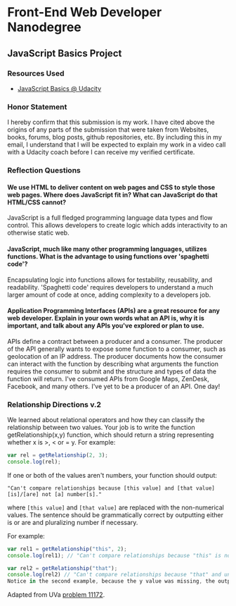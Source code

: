 # Front-End Web Developer Nanodegree

## JavaScript Basics Project

### Resources Used
* [JavaScript Basics @ Udacity](https://www.udacity.com/course/ud804)

### Honor Statement
I hereby confirm that this submission is my work. I have cited above the origins of any parts of the submission that were taken from Websites, books, forums, blog posts, github repositories, etc. By including this in my email, I understand that I will be expected to explain my work in a video call with a Udacity coach before I can receive my verified certificate.

### Reflection Questions
#### We use HTML to deliver content on web pages and CSS to style those web pages. Where does JavaScript fit in? What can JavaScript do that HTML/CSS cannot?
JavaScript is a full fledged programming language data types and flow control. This allows developers to create logic which adds interactivity to an otherwise static web.  
#### JavaScript, much like many other programming languages, utilizes functions. What is the advantage to using functions over 'spaghetti code'?
Encapsulating logic into functions allows for testability, reusability, and readability. 'Spaghetti code' requires developers to understand a much larger amount of code at once, adding complexity to a developers job.
#### Application Programming Interfaces (APIs) are a great resource for any web developer. Explain in your own words what an API is, why it is important, and talk about any APIs you've explored or plan to use.
APIs define a contract between a producer and a consumer. The producer of the API generally wants to expose some function to a consumer, such as geolocation of an IP address. 
The producer documents how the consumer can interact with the function by describing what arguments the function requires the consumer to submit and the structure and types of data the function will return.
I've consumed APIs from Google Maps, ZenDesk, Facebook, and many others. I've yet to be a producer of an API. One day!


### Relationship Directions v.2
We learned about relational operators and how they can classify the relationship between two values. Your job is to write the function getRelationship(x,y) function, which should return a string representing whether x is >, < or = y. For example:
```javascript
var rel = getRelationship(2, 3);
console.log(rel);
```
If one or both of the values aren't numbers, your function should output:
```
"Can't compare relationships because [this value] and [that value] [is]/[are] not [a] number[s]."
```
where `[this value]` and `[that value]` are replaced with the non-numerical values. The sentence should be grammatically correct by outputting either is or are and pluralizing number if necessary.

For example:
```javascript
var rel1 = getRelationship("this", 2);
console.log(rel1); // "Can't compare relationships because "this" is not a number."

var rel2 = getRelationship("that");
console.log(rel2) // "Can't compare relationships because "that" and undefined are not numbers."
Notice in the second example, because the y value was missing, the output said that undefined was not a number.
```

Adapted from UVa [problem 11172](http://uva.onlinejudge.org/external/111/11172.html).
